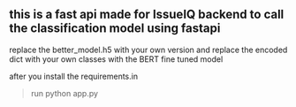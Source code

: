 ## this is a fast api made for IssueIQ backend to call the classification model using fastapi

replace the better_model.h5 with your own version and replace the encoded dict with your own classes with the BERT fine tuned model

after you install the requirements.in

> run python app.py
